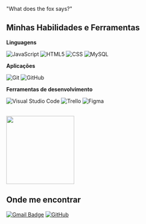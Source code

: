 "What does the fox says?"

## Minhas Habilidades e Ferramentas

**Linguagens**

![JavaScript](https://img.shields.io/badge/-JavaScript-333333?style=flat&logo=javascript)
![HTML5](https://img.shields.io/badge/-HTML5-333333?style=flat&logo=HTML5)
![CSS](https://img.shields.io/badge/-CSS-333333?style=flat&logo=CSS3&logoColor=1572B6)
![MySQL](https://img.shields.io/badge/-MySQL-333333?style=flat&logo=mysql)

**Aplicações**

![Git](https://img.shields.io/badge/-Git-333333?style=flat&logo=git)
![GitHub](https://img.shields.io/badge/-GitHub-333333?style=flat&logo=github)

**Ferramentas de desenvolvimento**

![Visual Studio Code](https://img.shields.io/badge/-Visual%20Studio%20Code-333333?style=flat&logo=visual-studio-code&logoColor=007ACC)
![Trello](https://img.shields.io/badge/-Trello-333333?style=flat&logo=trello&logoColor=007ACC)
![Figma](https://img.shields.io/badge/-Figma-333333?style=flat&logo=figma&logoColor=007ACC)

<br/>

<a href="https://github.com/azzynovais" title="Perfil do Azzy">
  <img height="180em" src="https://github-readme-stats.vercel.app/api?username=azzynovais&theme=dracula&show_icons=true" />
</a>

## Onde me encontrar
[![Gmail Badge](https://img.shields.io/badge/-floatingfloatskies@protonmail.com-006bed?style=flat-square&logo=Gmail&logoColor=white&link=mailto:floatingfloatskies@protonmail.com)](mailto:floatingloatskies@protonmail.com)
[![GitHub](https://img.shields.io/github/followers/azzynovais?label=follow&style=social)](https://github.com/azzynovais)
